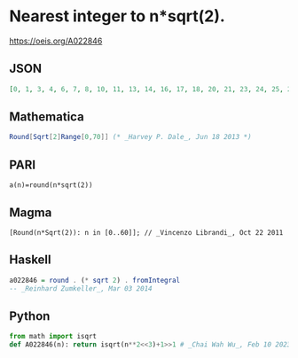 # Nearest integer to n\*sqrt\(2\)\.
https://oeis.org/A022846
## JSON
```JSON
[0, 1, 3, 4, 6, 7, 8, 10, 11, 13, 14, 16, 17, 18, 20, 21, 23, 24, 25, 27, 28, 30, 31, 33, 34, 35, 37, 38, 40, 41, 42, 44, 45, 47, 48, 49, 51, 52, 54, 55, 57, 58, 59, 61, 62, 64, 65, 66, 68, 69, 71, 72, 74, 75, 76, 78, 79, 81, 82, 83, 85, 86, 88, 89, 91, 92, 93, 95, 96]
```
## Mathematica
```Mathematica
Round[Sqrt[2]Range[0,70]] (* _Harvey P. Dale_, Jun 18 2013 *)
```
## PARI
```PARI
a(n)=round(n*sqrt(2))
```
## Magma
```Magma
[Round(n*Sqrt(2)): n in [0..60]]; // _Vincenzo Librandi_, Oct 22 2011
```
## Haskell
```Haskell
a022846 = round . (* sqrt 2) . fromIntegral
-- _Reinhard Zumkeller_, Mar 03 2014
```
## Python
```Python
from math import isqrt
def A022846(n): return isqrt(n**2<<3)+1>>1 # _Chai Wah Wu_, Feb 10 2023
```

